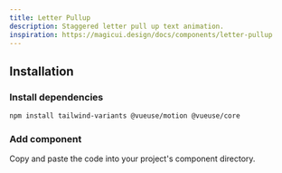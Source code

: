 ```yaml
---
title: Letter Pullup
description: Staggered letter pull up text animation.
inspiration: https://magicui.design/docs/components/letter-pullup
---
```


<ComponentPreview name="LetterPullup" />

## Installation

<Steps>

### Install dependencies

```bash
npm install tailwind-variants @vueuse/motion @vueuse/core
```

### Add component

Copy and paste the code into your project's component directory.

<ComponentCode name="LetterPullup" type="ui" />

</Steps>
